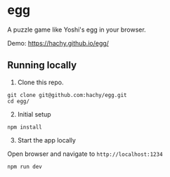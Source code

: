 # egg

A puzzle game like Yoshi's egg in your browser.

Demo: https://hachy.github.io/egg/

## Running locally

1. Clone this repo.

``` shell
git clone git@github.com:hachy/egg.git
cd egg/
```

2. Initial setup

``` shell
npm install
```

3. Start the app locally

Open browser and navigate to `http://localhost:1234`

``` shell
npm run dev
```
